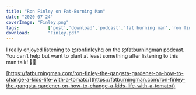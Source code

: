 ```yaml
---
title: "Ron Finley on Fat-Burning Man"
date: "2020-07-24"
coverImage: "Finley.png"
tags:           ['post','download','podcast','fat burning man','ron finley']
download:       "Finley.pdf"
---
```


I really enjoyed listening to [@ronfinleyhq](https://www.instagram.com/ronfinleyhq/) on the [@fatburningman](https://www.instagram.com/fatburningman/) podcast. You can’t help but want to plant at least something after listening to this man talk! 🙌🏼  
  
[https://fatburningman.com/ron-finley-the-gangsta-gardener-on-how-to-change-a-kids-life-with-a-tomato/](https://fatburningman.com/ron-finley-the-gangsta-gardener-on-how-to-change-a-kids-life-with-a-tomato/)

